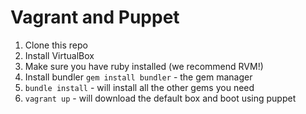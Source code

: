 # Vagrant and Puppet

1. Clone this repo
2. Install VirtualBox
3. Make sure you have ruby installed (we recommend RVM!)
4. Install bundler `gem install bundler` - the gem manager
5. `bundle install` - will install all the other gems you need
6. `vagrant up` - will download the default box and boot using puppet
